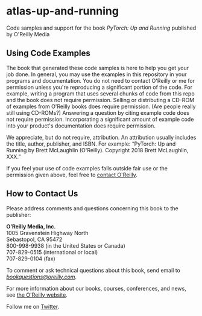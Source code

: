 # atlas-up-and-running
Code samples and support for the book _PyTorch: Up and Running_ published by O'Reilly Media

## Using Code Examples

The book that generated these code samples is here to help you get your job done. In general, you may use the examples in this repository in your programs and documentation. You do not need to contact O'Reilly or me for permission unless you're reproducing a significant portion of the code. For example, writing a program that uses several chunks of code from this repo and the book does not require permission. Selling or distributing a CD-ROM of examples from O'Reilly books does require permission. (Are people really still using CD-ROMs?) Answering a question by citing example code does not require permission. Incorporating a significant amount of example code into your product's documentation does require permission.

We appreciate, but do not require, attribution. An attribution usually includes the title, author, publisher, and ISBN. For example: “PyTorch: Up and Running by Brett McLaughlin (O'Reilly). Copyright 2018 Brett McLaughlin, XXX.”

If you feel your use of code examples falls outside fair use or the permission given above, feel free to [contact O'Reilly](permissions@oreilly.com).

## How to Contact Us

Please address comments and questions concerning this book to the publisher:

**O’Reilly Media, Inc.**  
  1005 Gravenstein Highway North  
  Sebastopol, CA 95472  
  800-998-9938 (in the United States or Canada)  
  707-829-0515 (international or local)  
  707-829-0104 (fax)  
  
To comment or ask technical questions about this book, send email to [<em>bookquestions@oreilly.com</em>](mailto:bookquestions@oreilly.com).

For more information about our books, courses, conferences, and news, see [the O'Reilly website](http://www.oreilly.com).

Follow me on [Twitter](https://twitter.com/bdmclaughlin).
